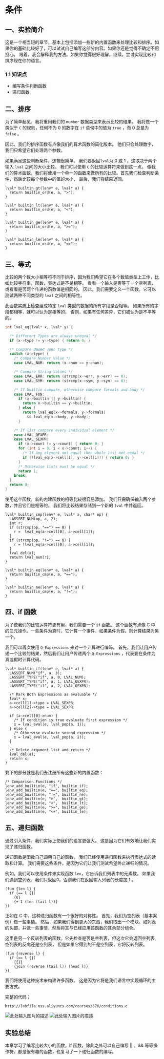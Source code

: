 # 条件

## 一、实验简介

这是一个相当短的章节，基本上包括添加一些新的内置函数来处理比较和排序。如果你的基础比较好了，可以试试自己编写这部分内容。如果你还是觉得不确定不用担心。 跟着，我会解释我的方法。如果你觉得很好理解，继续，尝试实现比较和排序现在你的语言。 

### 1.1 知识点

- 编写条件判断函数
- 递归函数

## 二、排序

为了简单起见，我将重用我们的 `number` 数据类型来表示比较的结果。 我将做一个类似于 `C` 的规则，任何不为 0 的数字在 `if` 语句中的值为 `true` ，而 0 总是为 `false` 。

因此，我们的排序函数有点像我们的算术函数的简化版本。 他们只会处理数字，我们只希望它们处理两个参数。

如果满足这些判断条件，逻辑很简单。 我们要返回`lval`为 0 或 1 ，这取决于两个输入 `lval` 之间的大小比较。 我们可以使用 `C` 的比较运算符来做到这一点。 像我们的算术函数，我们将使用一个单一的函数来做所有的比较。首先我们检查判断条件，然后比较每个参数中的值的大小， 最后，我们将结果返回。

```
lval* builtin_gt(lenv* e, lval* a) {
  return builtin_ord(e, a, ">");
}
```

```
lval* builtin_lt(lenv* e, lval* a) {
  return builtin_ord(e, a, "<");
}
```

```
lval* builtin_ge(lenv* e, lval* a) {
  return builtin_ord(e, a, ">=");
}
```

```
lval* builtin_le(lenv* e, lval* a) {
  return builtin_ord(e, a, "<=");
}
```

## 三、等式

比较的两个数大小相等将不同于排序，因为我们希望它在多个数值类型上工作，比如比较字符串，函数，表达式是不是相等。 看看一个输入是否等于一个空列表，或看看是否两个传递的函数值是相同的。 因此，我们需要定义一个函数，它可以测试两种不同类型的 `lval` 之间的相等性。

此函数实质上检查组成特定 `lval` 类型的数据的所有字段是否相等。 如果所有的字段都相等，就可以认为是相等的。 否则，如果有任何差异，它们被认为是不平等的。

```cpp
int lval_eq(lval* x, lval* y) {

  /* Different Types are always unequal */
  if (x->type != y->type) { return 0; }

  /* Compare Based upon type */
  switch (x->type) {
    /* Compare Number Value */
    case LVAL_NUM: return (x->num == y->num);

    /* Compare String Values */
    case LVAL_ERR: return (strcmp(x->err, y->err) == 0);
    case LVAL_SYM: return (strcmp(x->sym, y->sym) == 0);

    /* If builtin compare, otherwise compare formals and body */
    case LVAL_FUN:
      if (x->builtin || y->builtin) {
        return x->builtin == y->builtin;
      } else {
        return lval_eq(x->formals, y->formals)
          && lval_eq(x->body, y->body);
      }

    /* If list compare every individual element */
    case LVAL_QEXPR:
    case LVAL_SEXPR:
      if (x->count != y->count) { return 0; }
      for (int i = 0; i < x->count; i++) {
        /* If any element not equal then whole list not equal */
        if (!lval_eq(x->cell[i], y->cell[i])) { return 0; }
      }
      /* Otherwise lists must be equal */
      return 1;
    break;
  }
  return 0;
}
```

使用这个函数，新的内建函数的相等比较很容易添加。 我们只需确保输入两个参数，并且它们是相等的。 我们将比较结果存储到一个新的 `lval` 中并返回。

```
lval* builtin_cmp(lenv* e, lval* a, char* op) {
  LASSERT_NUM(op, a, 2);
  int r;
  if (strcmp(op, "==") == 0) {
    r =  lval_eq(a->cell[0], a->cell[1]);
  }
  if (strcmp(op, "!=") == 0) {
    r = !lval_eq(a->cell[0], a->cell[1]);
  }
  lval_del(a);
  return lval_num(r);
}

lval* builtin_eq(lenv* e, lval* a) {
  return builtin_cmp(e, a, "==");
}

lval* builtin_ne(lenv* e, lval* a) {
  return builtin_cmp(e, a, "!=");
}
```

## 四、if 函数

为了使我们的比较运算符更有用，我们需要一个 `if` 函数。 这个函数有点像 C 中的三元操作。一些条件为真时，它计算一个事件，如果条件为假，则计算结果为另一个。

我们可以再次使用 `Q-Expressions` 来对一个计算进行编码。 首先，我们让用户传递一个比较的结果，然后我们让用户传递两个 `Q-Expressions` ，代表要在条件为真或假时计算代码。

```
lval* builtin_if(lenv* e, lval* a) {
  LASSERT_NUM("if", a, 3);
  LASSERT_TYPE("if", a, 0, LVAL_NUM);
  LASSERT_TYPE("if", a, 1, LVAL_QEXPR);
  LASSERT_TYPE("if", a, 2, LVAL_QEXPR);

  /* Mark Both Expressions as evaluable */
  lval* x;
  a->cell[1]->type = LVAL_SEXPR;
  a->cell[2]->type = LVAL_SEXPR;

  if (a->cell[0]->num) {
    /* If condition is true evaluate first expression */
    x = lval_eval(e, lval_pop(a, 1));
  } else {
    /* Otherwise evaluate second expression */
    x = lval_eval(e, lval_pop(a, 2));
  }

  /* Delete argument list and return */
  lval_del(a);
  return x;
}
```

剩下的部分就是我们去注册所有这些新的内置函数：

```
/* Comparison Functions */
lenv_add_builtin(e, "if", builtin_if);
lenv_add_builtin(e, "==", builtin_eq);
lenv_add_builtin(e, "!=", builtin_ne);
lenv_add_builtin(e, ">",  builtin_gt);
lenv_add_builtin(e, "<",  builtin_lt);
lenv_add_builtin(e, ">=", builtin_ge);
lenv_add_builtin(e, "<=", builtin_le);
```



## 五、递归函数

通过引入条件，我们实际上使我们的语言更强大。 这是因为它们有效地让我们实现了递归函数。

递归函数是函数自己调用自己的函数。 我们已经使用递归函数来执行表达式的读取和计算。 我们需要这些条件，是因为它们让我们测试希望终止递归的情况。

例如，我们可以使用条件来实现函数 `len`，它告诉我们列表中的元素数。 如果我们遇到空列表，我们只返回0。否则我们在返回输入列表的长度加 1 。

```
(fun {len l} {
  if (== l {})
    {0}
    {+ 1 (len (tail l))}
})
```

正如在 C 中，这种递归函数有一个很好的对称性。 首先，我们为空列表（基本案例）做一些事情。 然后，如果我们得到更大的东西，我们取出一个模块，如列表的头部，并做一些事情，然后将其与已经应用该函数的其余部分组合。

这里是另一个反转列表的函数。它先检查是否是空列表，但这次它会返回空列表。  空列表的反向还是空列表， 但是如果它得到的不是空列表，它将反转列表。

```
(fun {reverse l} {
  if (== l {})
    {{}}
    {join (reverse (tail l)) (head l)}
})
```

我们将使用这种技术来构建许多函数。 这是因为它将是我们语言中实现循环的主要方式。

完整的代码；

```bash
http://labfile.oss.aliyuncs.com/courses/670/conditions.c
```

![此处输入图片的描述](https://dn-anything-about-doc.qbox.me/document-uid59274labid2208timestamp1476761099476.png/wm)
![此处输入图片的描述](https://dn-anything-about-doc.qbox.me/document-uid59274labid2208timestamp1476761111304.png/wm)



## 实验总结

本章学习了编写比较大小的函数，if 函数，除此之外可以自己编写 || ，&& 等等操作符，都是很有趣的函数，也复习了一下递归函数的编写。